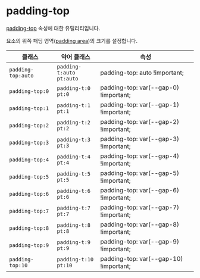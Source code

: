 # padding-top

[padding-top](https://developer.mozilla.org/en-US/docs/Web/CSS/padding-top) 속성에 대한 유틸리티입니다.

요소의 위쪽 패딩 영역([padding area](https://developer.mozilla.org/en-US/docs/Web/CSS/CSS_box_model/Introduction_to_the_CSS_box_model#padding_area))의 크기를 설정합니다.

<table>
  <thead>
    <tr>
      <th scope="col">클래스</th>
      <th scope="col">약어 클래스</th>
      <th scope="col">속성</th>
    </tr>
  </thead>
  <tbody>
  <!-- padding-top: auto -->
<tr>
  <td><code>padding-top:auto</code></td>
  <td><code>padding-t:auto</code><br><code>pt:auto</code></td>
  <td><span class="code">padding-top: auto !important;</span></td>
</tr>
<tr>
  <td><code>padding-top:0</code></td>
  <td><code>padding-t:0</code><br><code>pt:0</code></td>
  <td><span class="code">padding-top: var(--gap-0) !important;</span></td>
</tr>
<tr>
  <td><code>padding-top:1</code></td>
  <td><code>padding-t:1</code><br><code>pt:1</code></td>
  <td><span class="code">padding-top: var(--gap-1) !important;</span></td>
</tr>
<tr>
  <td><code>padding-top:2</code></td>
  <td><code>padding-t:2</code><br><code>pt:2</code></td>
  <td><span class="code">padding-top: var(--gap-2) !important;</span></td>
</tr>
<tr>
  <td><code>padding-top:3</code></td>
  <td><code>padding-t:3</code><br><code>pt:3</code></td>
  <td><span class="code">padding-top: var(--gap-3) !important;</span></td>
</tr>
<tr>
  <td><code>padding-top:4</code></td>
  <td><code>padding-t:4</code><br><code>pt:4</code></td>
  <td><span class="code">padding-top: var(--gap-4) !important;</span></td>
</tr>
<tr>
  <td><code>padding-top:5</code></td>
  <td><code>padding-t:5</code><br><code>pt:5</code></td>
  <td><span class="code">padding-top: var(--gap-5) !important;</span></td>
</tr>
<tr>
  <td><code>padding-top:6</code></td>
  <td><code>padding-t:6</code><br><code>pt:6</code></td>
  <td><span class="code">padding-top: var(--gap-6) !important;</span></td>
</tr>
<tr>
  <td><code>padding-top:7</code></td>
  <td><code>padding-t:7</code><br><code>pt:7</code></td>
  <td><span class="code">padding-top: var(--gap-7) !important;</span></td>
</tr>
<tr>
  <td><code>padding-top:8</code></td>
  <td><code>padding-t:8</code><br><code>pt:8</code></td>
  <td><span class="code">padding-top: var(--gap-8) !important;</span></td>
</tr>
<tr>
  <td><code>padding-top:9</code></td>
  <td><code>padding-t:9</code><br><code>pt:9</code></td>
  <td><span class="code">padding-top: var(--gap-9) !important;</span></td>
</tr>
<tr>
  <td><code>padding-top:10</code></td>
  <td><code>padding-t:10</code><br><code>pt:10</code></td>
  <td><span class="code">padding-top: var(--gap-10) !important;</span></td>
</tr>

  </tbody>

</table>
